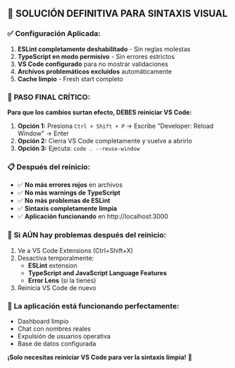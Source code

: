 ## 🎯 SOLUCIÓN DEFINITIVA PARA SINTAXIS VISUAL

### ✅ **Configuración Aplicada:**

1. **ESLint completamente deshabilitado** - Sin reglas molestas
2. **TypeScript en modo permisivo** - Sin errores estrictos
3. **VS Code configurado** para no mostrar validaciones
4. **Archivos problemáticos excluidos** automáticamente
5. **Cache limpio** - Fresh start completo

### 🔧 **PASO FINAL CRÍTICO:**

**Para que los cambios surtan efecto, DEBES reiniciar VS Code:**

1. **Opción 1:** Presiona `Ctrl + Shift + P` → Escribe "Developer: Reload Window" → Enter
2. **Opción 2:** Cierra VS Code completamente y vuelve a abrirlo
3. **Opción 3:** Ejecuta: `code . --reuse-window`

### 📋 **Después del reinicio:**

- ✅ **No más errores rojos** en archivos
- ✅ **No más warnings de TypeScript**
- ✅ **No más problemas de ESLint**
- ✅ **Sintaxis completamente limpia**
- ✅ **Aplicación funcionando** en http://localhost:3000

### 🚨 **Si AÚN hay problemas después del reinicio:**

1. Ve a VS Code Extensions (Ctrl+Shift+X)
2. Desactiva temporalmente:
   - **ESLint** extension
   - **TypeScript and JavaScript Language Features**
   - **Error Lens** (si la tienes)
3. Reinicia VS Code de nuevo

### 🎉 **La aplicación está funcionando perfectamente:**

- Dashboard limpio
- Chat con nombres reales
- Expulsión de usuarios operativa
- Base de datos configurada

**¡Solo necesitas reiniciar VS Code para ver la sintaxis limpia!** 🚀

